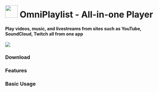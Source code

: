 
# <image height=40 width=40 src="./src/assets/images/omniplaylist-icon.png"> OmniPlaylist - All-in-one Player
#### Play videos, music, and livestreams from sites such as YouTube, SoundCloud, Twitch all from one app
[![][travis-img]][travis]

[travis]:https://travis-ci.org/cqian19/OmniPlaylist
[travis-img]: https://travis-ci.org/cqian19/OmniPlaylist.svg?branch=master

### Download
### Features
### Basic Usage
